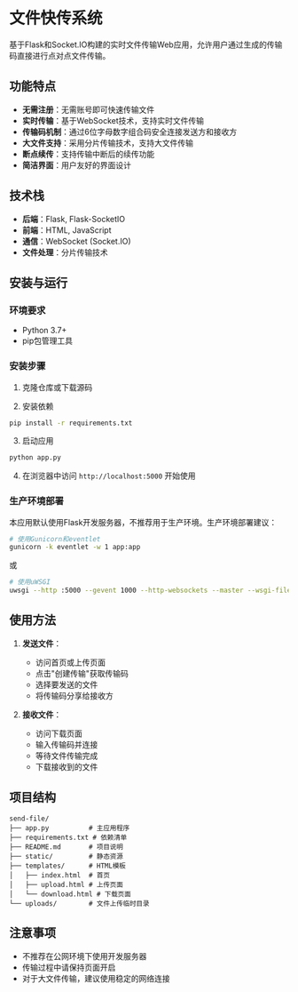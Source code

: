 # 文件快传系统

基于Flask和Socket.IO构建的实时文件传输Web应用，允许用户通过生成的传输码直接进行点对点文件传输。

## 功能特点

- **无需注册**：无需账号即可快速传输文件
- **实时传输**：基于WebSocket技术，支持实时文件传输
- **传输码机制**：通过6位字母数字组合码安全连接发送方和接收方
- **大文件支持**：采用分片传输技术，支持大文件传输
- **断点续传**：支持传输中断后的续传功能
- **简洁界面**：用户友好的界面设计

## 技术栈

- **后端**：Flask, Flask-SocketIO
- **前端**：HTML, JavaScript
- **通信**：WebSocket (Socket.IO)
- **文件处理**：分片传输技术

## 安装与运行

### 环境要求

- Python 3.7+
- pip包管理工具

### 安装步骤

1. 克隆仓库或下载源码

2. 安装依赖
```bash
pip install -r requirements.txt
```

3. 启动应用
```bash
python app.py
```

4. 在浏览器中访问 `http://localhost:5000` 开始使用

### 生产环境部署

本应用默认使用Flask开发服务器，不推荐用于生产环境。生产环境部署建议：

```bash
# 使用Gunicorn和eventlet
gunicorn -k eventlet -w 1 app:app
```

或

```bash
# 使用uWSGI
uwsgi --http :5000 --gevent 1000 --http-websockets --master --wsgi-file app.py --callable app
```

## 使用方法

1. **发送文件**：
   - 访问首页或上传页面
   - 点击"创建传输"获取传输码
   - 选择要发送的文件
   - 将传输码分享给接收方

2. **接收文件**：
   - 访问下载页面
   - 输入传输码并连接
   - 等待文件传输完成
   - 下载接收到的文件

## 项目结构

```
send-file/
├── app.py          # 主应用程序
├── requirements.txt # 依赖清单
├── README.md       # 项目说明
├── static/         # 静态资源
├── templates/      # HTML模板
│   ├── index.html  # 首页
│   ├── upload.html # 上传页面
│   └── download.html # 下载页面
└── uploads/        # 文件上传临时目录
```

## 注意事项

- 不推荐在公网环境下使用开发服务器
- 传输过程中请保持页面开启
- 对于大文件传输，建议使用稳定的网络连接 
